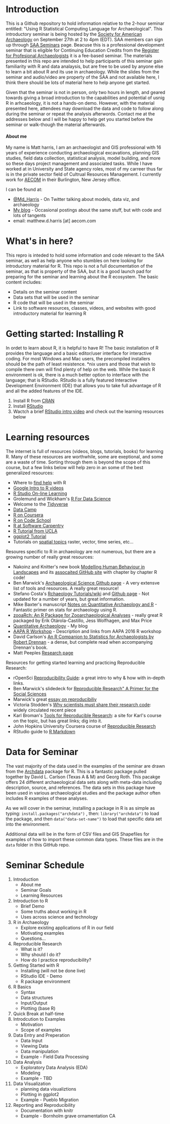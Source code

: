 # Introduction
This is a Github repository to hold information relative to the 2-hour seminar entitled: "Using R Statistical Computing Language for Archaeological".  This introductory seminar is being hosted by the [Society for American Archaeology][SAA] on September 27th at 2 to 4pm (EDT).  SAA members can sign up through [SAA Seminars] page.  Beacuse this is a professional development seminar that is eligible for Continuing Education Credits from the [Register for Profesional Archaeologists][RPA] it is a fee-based seminar.  The materials presented in this repo are intended to help participants of this seminar gain familiarity with R and data analaysis, but are free to be used by anyone else to learn a bit about R and its use in archaeology.  While the slides from the seminar and audio/video are property of the SAA and not available here, I think there should be lots of material here to help anyone get started.

Given that the seminar is not in person, only two hours in length, and geared towards giving a broad introduction to the capabilities and potential of usnig R in arhcaeology, it is not a hands-on demo.  However, with the material presented here, attendees may download the data and code to follow along during the seminar or repeat the analysis afterwords.  Contact me at the addresses below and I will be happy to help get you started before the seminar or walk-though the material afterwards.

#### About me
My name is Matt harris, I am an archaeologist and GIS professional with 16 years of experience conducting archaeological excavations, planning GIS studies, field data collection, statistical analysis, model building, and more so these days project management and associated tasks. While I have worked at in University and State agency roles, most of my carreer thus far is in the private sector field of Cultrual Resources Management.  I currently work for [AECOM] in their Burlington, New Jersey office.

I can be found at:
  * [@Md_Harris] - On Twitter talking about models, data viz, and archaeology
  * [My blog] - Occasional postings about the same stuff, but with code and lots of tangents
  * email: matthew.d.harris [at] aecom.com
 
# What's in here?
This repro is inteded to hold some information and code relevant to the SAA seminar, as well as help anyone who stumbles on here looking for introductory material for R. This repo is not a full documentation of the seminar, as that is property of the SAA, but it is a good launch pad for preparing for the seminar and learning about the R ecosystem.
The basic content includes:

  - Details on the seminar content
  - Data sets that will be used in the seminar
  - R code that will be used in the seminar
  - Link to software resources, classes, videos, and websites with good introductory material for learning R
 
# Getting started: Installing R
In ordet to learn about R, it is helpful to have R!  The basic installation of R provides the language and a basic editor/user interface for interactive coding.  For most Windows and Mac users, the precompiled installers should be the path of least resistence.  *nix users and those that wish to compile there own will find plenty of help on the web.  While the basic R environment is ok, there is a much better option to interface with the language; that is RStudio.  RStudio is a fully featured Interactive Development Environment (IDE) that allows you to take full advantage of R and all the added features of the IDE.  
1) Install R from [CRAN][R download]
2) Install [RStudio][R Studio Download]
3) Wactch a brief [RStudio intro video][R Studio Intro video] and check out the learning resources below 

# Learning resources
The internet is full of resources (videos, blogs, tutorials, books) for learning R.  Many of these resources are worthwhile, some are exeptional, and some are a waste of time.  Sorting through them is beyond the scope of this course, but a few links below will help zero in an some of the best generalized resources:
- Where to [find help][DC_help] with R
- [Google Intro to R videos]
- [R Studio On-line Learning]
- Grolemund and Wickham's [R For Data Science][r4ds]
- Welcome to the [Tidyverse]
- [Data Camp]
- [R on Coursera]
- [R on Code School]
- [R at Software Carpentry]
- [R Tutorial from UCLA]
- [ggplot2 Tutorial]
- Tutorials on [spatial topics][neon] raster, vector, time series, etc...

Resoures specific to R in archaeology are not numerous, but there are a growing number of really great resources:
- Nakoinz and Knitter's new book [Modelling Human Behaviour in Landscapes][mhbil] and its [assocaited GitHub site][mhbil_gh] with chapter by chapter R code!
- Ben Marwick's [Archaeological Science Github page][MarwickGH] - A very extensve list of tools and resources.  A really great resource!
- Stefano Costa's [Rchaeology Tutorials/wiki][stekoRchaeology] and [Github page][stekoRchaeologyGH] - Not updated for a number of years, but great information. 
- Mike Baxter's manuscript [Notes on Quantitative Archaeology and R][BaxterQuantArch] - Fantastic primer on stats for archaeology using R.
- [zooaRch: An R Package for Zooarchaeological Analyses][zooarch] -  really great R packaged by Erik Otárola-Castillo, Jess Wolfhagen, and Max Price
- [Quantitative Archaeology][my blog] - My blog
- [AAPA R Workshop] - Description and links from AAPA 2016 R workshop
- David Carlson's [An R Companion to Statistics for Archaeologists by Robert Drennan][CarlsonStats] - a dense, but complete read when accompanying Drennan's book.
- Matt Peeples [Research page][Peeples] 

Resources for getting started learning and practicing Reproducible Research:
- rOpenSci [Reproducibility Guide][rOpenSci_reproducible]: a great intro to why & how with in-depth links.
- Ben Marwick's slidedeck for [Reproducible Research" A Primer for the Social Sciences][marwickslides]
- Marwick's great [essay on reproducibiliy][marwickcompsbrokeit]
- Victoria Stodden's [Why scientists must share their research code][stodden]: widely circulated recent piece
- Karl Broman's [Tools for Reproducible Research][kbroman]: a site for Karl's course on the topic, but has great links; dig into it.
- John Hopkins University Coursera course of [Reproducible Research][JHU_repro]
- RStudio guide to [R Markdown]

# Data for Seminar
The vast majority of the data used in the examples of the seminar are drawn from the [Archdata] package for R.  This is a fantastic package pulled together by David L. Carlson (Texas A & M) and Georg Roth.  This pacakge offers 24 different archaeological data sets along with meta-data including description, source, and references.  The data sets in this package have been used in various archaeological studies and the package author often includes R examples of these analyses.  

As we will cover in the seminar, installing a package in R is as simple as typing: ```install.packages("archdata")``` , then: ```library("archdata")``` to load the package, and then ```data("data-set-name")``` to load that specific data set into the environment.

Additional data will be in the form of CSV files and GIS Shapefiles for examples of how to import these common data types.  These files are in the `data` folder in this GitHub repo.

# Seminar Schedule
1. Introduction
    * About me
    * Seminar Goals
    * Learning Resources
2. Introduction to R
    * Brief Demo
    * Some truths about working in R
    * Uses across science and technology
3. R in Archaeology
    * Explore existing applications of R in our field
    * Motivating examples
    * Questions...
4. Reproducible Research
    * What is it?
    * Why should I do it?
    * How do I practice reproducibility?
5. Getting Started with R
    * Installing (will not be done live)
    * RStudio IDE - Demo
    * R package environment
6. R Basics
    * Syntax
    * Data structures
    * Input/Output
    * Plotting (base R)
7. Quick Break at half-time
8. Introdcution to Examples
    * Motivation
    * Scope of examples
9. Data Entry and Preperation
    * Data Input
    * Viewing Data
    * Data manipulation
    * Example - Field Data Processing
10. Data Analysis
    * Exploratory Data Analysis (EDA)
    * Modeling
    * Example - TBD
11. Data Visualization
    * planning data visualiztions
    * Plotting in ggplot2
    * Example - Pueblo Migration
12. Reporting and Reproducibility
    * Documentation with knitr
    * Example - Bornholm grave ornamentation CA




[//]: # (These are reference links used in the body of this note and get stripped out when the markdown processor does its job. There is no need to format nicely because it shouldn't be seen. Thanks SO - http://stackoverflow.com/questions/4823468/store-comments-in-markdown-syntax)


   [R Studio]: <https://www.rstudio.com/>
   [R Studio Download]: <https://www.rstudio.com/products/rstudio/download3/>
   [R Studio On-line Learning]: <https://www.rstudio.com/online-learning/>
   [My blog]: <http://www.mathewdharris.com>
   [@md_harris]: <http://twitter.com/Md_Harris>
   [Data Camp]: <https://www.datacamp.com/>
   [R Download]: <https://cran.rstudio.com/>
   [R Studio Download]: <https://www.rstudio.com/products/rstudio/download2/>
   [R on Coursera]: <https://www.coursera.org/learn/r-programming>
   [R on Code School]: <http://tryr.codeschool.com/>
   [R at Software Carpentry]: <http://swcarpentry.github.io/r-novice-gapminder/>
   [R Tutorial from UCLA]: <http://web.cs.ucla.edu/~gulzar/rstudio/basic-tutorial.html>
   [ggplot2 Tutorial]: <http://tutorials.iq.harvard.edu/R/Rgraphics/Rgraphics.html>
   [AAPA R Workshop]: <http://www.davidpappano.com/r-workshop-at-aapa-2016.html>
   [@djpappano]: <https://twitter.com/djpappano>
   [Statistial Rethinking Class Videos]: <https://www.youtube.com/playlist?list=PLDcUM9US4XdMdZOhJWJJD4mDBMnbTWw_z>
   [Google Intro to R videos]: <https://www.youtube.com/watch?v=iffR3fWv4xw&list=PLOU2XLYxmsIK9qQfztXeybpHvru-TrqAP>
   [R Studio Intro video]:  <https://www.youtube.com/watch?v=uwlwNRbaKMI>
   [SAA]: <http://www.saa.org/>
   [SAA Seminars]: <http://www.saa.org/AbouttheSociety/OnlineSeminars/tabid/1503/Default.aspx>
   [RPA]: <http://www.rpanet.org/>
   [AECOM]: <http://aecom-burlington.com/>
   [Archdata]: <https://cran.rstudio.com/web/packages/archdata/index.html>
   [MarwickGH]: <https://github.com/benmarwick/ctv-archaeology>
   [DataCarpentry]: <http://www.datacarpentry.org/lessons/>
   [r4ds]: <http://r4ds.had.co.nz/introduction.html>
   [CarlsonStats]: <http://people.tamu.edu/~dcarlson/quant/Drennan/StatisticsArchaeologistsR.pdf>
   [Peeples]: <http://www.mattpeeples.net/resources.html>
   [stekoRchaeologyGH]: <https://github.com/steko/rchaeology>
   [stekoRchaeology]: <http://rchaeology.readthedocs.io/en/latest/index.html>
   [BaxterQuantArch]: <https://www.researchgate.net/publication/277931925_Notes_on_Quantitative_Archaeology_and_R>
   [kbroman]: <http://kbroman.org/Tools4RR/>
   [marwickslides]: <http://benmarwick.github.io/CSSS-Primer-Reproducible-Research/#/>
   [marwickcompsbrokeit]: <https://theconversation.com/how-computers-broke-science-and-what-we-can-do-to-fix-it-49938>
   [stodden]: <http://www.nature.com/news/why-scientists-must-share-their-research-code-1.20504>
   [rOpenSci_reproducible]: <http://ropensci.github.io/reproducibility-guide/sections/introduction/>
   [JHU_repro]: <https://www.coursera.org/learn/reproducible-research>
   [r4ds]: <http://r4ds.had.co.nz/introduction.html>
   [mhbil_gh]: <https://github.com/dakni/mhbil>
   [mhbil]: <http://www.springer.com/us/book/9783319295367>
   [DC_help]: <http://www.datacarpentry.org/R-genomics/00-before-we-start.html>
   [zooarch]: <https://cran.r-project.org/web/packages/zooaRch/vignettes/zooaRch-vignette.html>
   [Tidyverse]: <http://blog.revolutionanalytics.com/2016/09/tidyverse.html>
   [neon]: <http://neondataskills.org/tutorial-series/>
   [R Markdown]: <http://rmarkdown.rstudio.com/index.html>

   
   
   
   
   
   
   
   
